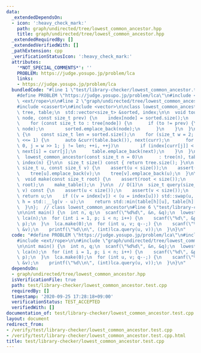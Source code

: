 ```yaml
---
data:
  _extendedDependsOn:
  - icon: ':heavy_check_mark:'
    path: graph/undirected/tree/lowest_common_ancestor.hpp
    title: graph/undirected/tree/lowest_common_ancestor.hpp
  _extendedRequiredBy: []
  _extendedVerifiedWith: []
  _pathExtension: cpp
  _verificationStatusIcon: ':heavy_check_mark:'
  attributes:
    '*NOT_SPECIAL_COMMENTS*': ''
    PROBLEM: https://judge.yosupo.jp/problem/lca
    links:
    - https://judge.yosupo.jp/problem/lca
  bundledCode: "#line 1 \"test/library-checker/lowest_common_ancestor.test.cpp\"\n\
    #define PROBLEM \"https://judge.yosupo.jp/problem/lca\"\n#include <cstdio>\n#include\
    \ <ext/rope>\n\n#line 2 \"graph/undirected/tree/lowest_common_ancestor.hpp\"\n\
    #include <cassert>\n#include <vector>\n\nclass lowest_common_ancestor {\n  std::vector<std::vector<size_t>>\
    \ tree, table;\n  std::vector<size_t> &sorted, index;\n\n  void tour(const size_t\
    \ node, const size_t prev) {\n    index[node] = sorted.size();\n    sorted.emplace_back(node);\n\
    \    for (const size_t to : tree[node]) {\n      if (to != prev) {\n        tour(to,\
    \ node);\n        sorted.emplace_back(node);\n      }\n    }\n  }\n\n  void make_table()\
    \ {\n    const size_t len = sorted.size();\n    for (size_t w = 2; w < len; w\
    \ <<= 1) {\n      auto &curr(table.back()), next(curr);\n      for (size_t i =\
    \ 0, j = w >> 1; j != len; ++i, ++j)\n        if (index[curr[j]] < index[curr[i]])\
    \ next[i] = curr[j];\n      table.emplace_back(next);\n    }\n  }\n\n public:\n\
    \  lowest_common_ancestor(const size_t n = 0)\n      : tree(n), table(1), sorted(table.front()),\
    \ index(n) {}\n\n  size_t size() const { return tree.size(); }\n\n  void add_edge(const\
    \ size_t u, const size_t v) {\n    assert(u < size());\n    assert(v < size());\n\
    \    tree[u].emplace_back(v);\n    tree[v].emplace_back(u);\n  }\n\n  // O(n log(n))\n\
    \  void make(const size_t root) {\n    assert(root < size());\n    tour(root,\
    \ root);\n    make_table();\n  }\n\n  // O(1)\n  size_t query(size_t u, size_t\
    \ v) const {\n    assert(u < size());\n    assert(v < size());\n    if (u == v)\
    \ return u;\n    if ((v = index[v]) < (u = index[u])) std::swap(u, v);\n    size_t\
    \ h = std::__lg(v - u);\n    return std::min(table[h][u], table[h][v - (1 << h)]);\n\
    \  }\n};  // class lowest_common_ancestor\n#line 6 \"test/library-checker/lowest_common_ancestor.test.cpp\"\
    \n\nint main() {\n  int n, q;\n  scanf(\"%d%d\", &n, &q);\n  lowest_common_ancestor\
    \ lca(n);\n  for (int i = 1, p; i < n; i++) {\n    scanf(\"%d\", &p);\n    lca.add_edge(i,\
    \ p);\n  }\n  lca.make(0);\n  for (int u, v; q--;) {\n    scanf(\"%d%d\", &u,\
    \ &v);\n    printf(\"%d\\n\", (int)lca.query(u, v));\n  }\n}\n"
  code: "#define PROBLEM \"https://judge.yosupo.jp/problem/lca\"\n#include <cstdio>\n\
    #include <ext/rope>\n\n#include \"graph/undirected/tree/lowest_common_ancestor.hpp\"\
    \n\nint main() {\n  int n, q;\n  scanf(\"%d%d\", &n, &q);\n  lowest_common_ancestor\
    \ lca(n);\n  for (int i = 1, p; i < n; i++) {\n    scanf(\"%d\", &p);\n    lca.add_edge(i,\
    \ p);\n  }\n  lca.make(0);\n  for (int u, v; q--;) {\n    scanf(\"%d%d\", &u,\
    \ &v);\n    printf(\"%d\\n\", (int)lca.query(u, v));\n  }\n}\n"
  dependsOn:
  - graph/undirected/tree/lowest_common_ancestor.hpp
  isVerificationFile: true
  path: test/library-checker/lowest_common_ancestor.test.cpp
  requiredBy: []
  timestamp: '2020-09-25 17:28:18+09:00'
  verificationStatus: TEST_ACCEPTED
  verifiedWith: []
documentation_of: test/library-checker/lowest_common_ancestor.test.cpp
layout: document
redirect_from:
- /verify/test/library-checker/lowest_common_ancestor.test.cpp
- /verify/test/library-checker/lowest_common_ancestor.test.cpp.html
title: test/library-checker/lowest_common_ancestor.test.cpp
---
```

